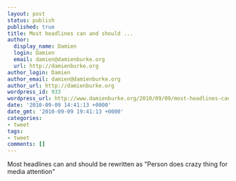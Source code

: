 ```yaml
---
layout: post
status: publish
published: true
title: Most headlines can and should ...
author:
  display_name: Damien
  login: Damien
  email: damien@damienburke.org
  url: http://damienburke.org
author_login: Damien
author_email: damien@damienburke.org
author_url: http://damienburke.org
wordpress_id: 933
wordpress_url: http://www.damienburke.org/2010/09/09/most-headlines-can-and-should/
date: '2010-09-09 14:41:13 +0000'
date_gmt: '2010-09-09 19:41:13 +0000'
categories:
- tweet
tags:
- tweet
comments: []
---
```

<p>Most headlines can and should be rewritten as "Person does crazy thing for media attention"</p>
